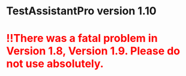 # TestAssistantPro version 1.10

# <span style="color:red">!!There was a fatal problem in Version 1.8, Version 1.9. Please do not use absolutely.</span>
